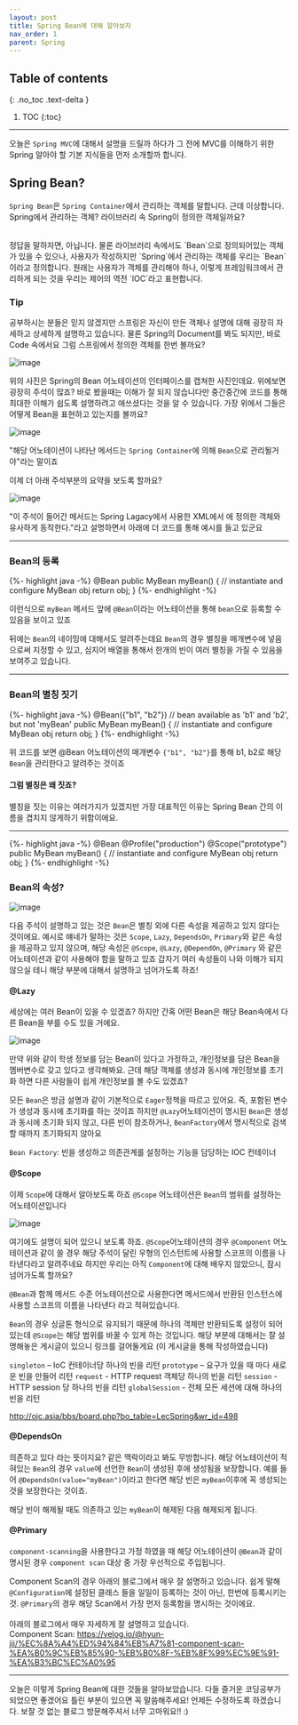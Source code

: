```yaml
---
layout: post
title: Spring Bean에 대해 알아보자
nav_order: 1
parent: Spring
---
```

## Table of contents
{: .no_toc .text-delta }

1. TOC
{:toc}
---

오늘은 `Spring MVC`에 대해서 설명을 드릴까 하다가 그 전에 MVC를 이해하기 위한 Spring 알아야 할 기본 지식들을 먼저 소개할까 합니다.

## Spring Bean?
`Spring Bean`은 `Spring Container`에서 관리하는 객체를 말합니다.
근데 이상합니다. Spring에서 관리하는 객체? 라이브러리 속 Spring이 정의한 객체일까요?

<br>
정답을 말하자면, 아닙니다. 물론 라이브러리 속에서도 `Bean`으로 정의되어있는 객체가 있을 수 있으나,
사용자가 작성하지만 `Spring`에서 관리하는 객체를 우리는 `Bean`이라고 정의합니다.
원래는 사용자가 객체를 관리해야 하나, 이렇게 프레임워크에서 관리하게 되는 것을 우리는 제어의 역전 `IOC`라고 표현합니다.

### Tip

공부하시는 분들은 믿지 않겠지만 스프링은 자신이 만든 객체나 설명에 대해 굉장히 자세하고 상세하게 설명하고 있습니다. 물론 Spring의 Document를 봐도 되지만, 바로 Code 속에서요
그럼 스프링에서 정의한 객체를 한번 볼까요? 

![image](https://user-images.githubusercontent.com/59782504/155391935-40bfd711-b6bf-47c0-9041-38ab043cb462.png)

위의 사진은 Spring의 Bean 어노테이션의 인터페이스를 캡쳐한 사진인데요. 위에보면 굉장히 주석이 많죠? 바로 봤을때는 이해가 잘 되지 않습니다만 중간중간에 코드를 통해 최대한 이해가 쉽도록 설명하려고 애쓰셨다는 것을 알 수 있습니다. 
가장 위에서 그들은 어떻게 Bean을 표현하고 있는지를 볼까요?

![image](https://user-images.githubusercontent.com/59782504/155392187-882448f1-b28f-4756-b5f5-470954696387.png)

"해당 어노테이션이 나타난 메서드는 `Spring Container`에 의해 `Bean`으로 관리될거야"라는 말이죠

이제 더 아래 주석부분의 요약을 보도록 할까요?

![image](https://user-images.githubusercontent.com/59782504/155393382-1a946d99-5d13-4f81-a312-a245039f2f60.png)

"이 주석이 들어간 메서드는 Spring Lagacy에서 사용한 XML에서 <bean/>에 정의한 객체와 유사하게 동작한다."라고 설명하면서 아래에 더 코드를 통해 예시를 들고 있군요

<hr>

### Bean의 등록

{%- highlight java -%}
@Bean
 public MyBean myBean() {
     // instantiate and configure MyBean obj
     return obj;
}
{%- endhighlight -%}

이런식으로 `myBean` 메서드 앞에 `@Bean`이라는 어노테이션을 통해 `bean`으로 등록할 수 있음을 보이고 있죠

뒤에는 `Bean`의 네이밍에 대해서도 알려주는데요 `Bean`의 경우 별칭을 매개변수에 넣음으로써 지정할 수 있고, 심지어 배열을 통해서 한개의 빈이 여러 별칭을 가질 수 있음을 보여주고 있습니다.

<hr>

### Bean의 별칭 짓기

{%- highlight java -%}
@Bean({"b1", "b2"}) // bean available as 'b1' and 'b2', but not 'myBean'
public MyBean myBean() {
   // instantiate and configure MyBean obj
   return obj;
}
{%- endhighlight -%}

위 코드를 보면 @Bean 어노테이션의 매개변수 `{"b1", "b2"}`를 통해 b1, b2로 해당 `Bean`을 관리한다고 알려주는 것이죠

#### 그럼 별칭은 왜 짓죠?

별칭을 짓는 이유는 여러가지가 있겠지만 가장 대표적인 이유는 Spring Bean 간의 이름을 겹치지 않게하기 위함이에요.

<hr>

{%- highlight java -%}
@Bean
@Profile("production")
@Scope("prototype")
public MyBean myBean() {
   // instantiate and configure MyBean obj
   return obj;
}
{%- endhighlight -%}

### Bean의 속성?

![image](https://user-images.githubusercontent.com/59782504/155396490-29453e82-9160-416d-b053-8750373bc9ca.png)

다음 주석이 설명하고 있는 것은 `Bean`은 별칭 외에 다른 속성을 제공하고 있지 않다는 것이에요. 
예시로 얘네가 말하는 것은 `Scope`, `Lazy`, `DependsOn`, `Primary`와 같은 속성을 제공하고 있지 않으며, 해당 속성은 `@Scope`, `@Lazy`, `@DependOn`, `@Primary` 와 같은 어노테이션과 같이 사용해야 함을 말하고 있죠
갑자기 여러 속성들이 나와 이해가 되지 않으실 테니 해당 부분에 대해서 설명하고 넘어가도록 하죠!

#### @Lazy

세상에는 여러 Bean이 있을 수 있겠죠? 하지만 간혹 어떤 Bean은 해당 Bean속에서 다른 Bean을 부를 수도 있을 거에요.

![image](https://user-images.githubusercontent.com/59782504/155397939-d440a56d-8dca-4443-aede-dead72bb6b47.png)

만약 위와 같이 학생 정보를 담는 Bean이 있다고 가정하고, 개인정보를 담은 Bean을 멤버변수로 갖고 있다고 생각해봐요.
근데 해당 객체를 생성과 동시에 개인정보를 초기화 하면 다른 사람들이 쉽게 개인정보를 볼 수도 있겠죠?

모든 `Bean`은 방금 설명과 같이 기본적으로 `Eager`정책을 따르고 있어요. 즉, 포함된 변수가 생성과 동시에 초기화를 하는 것이죠
하지만 `@Lazy`어노테이션이 명시된 `Bean`은 생성과 동시에 초기화 되지 않고, 다른 빈이 참조하거나, `BeanFactory`에서 명시적으로 검색할 때까지 초기화되지 않아요

`Bean Factory`: 빈을 생성하고 의존관계를 설정하는 기능을 담당하는 IOC 컨테이너

#### @Scope

이제 `Scope`에 대해서 알아보도록 하죠
`@Scope` 어노테이션은 `Bean`의 범위를 설정하는 어노테이션입니다

![image](https://user-images.githubusercontent.com/59782504/155399798-b6dc7a08-fb47-40d6-ae3f-a9f5d0633193.png)

여기에도 설명이 되어 있으니 보도록 하죠. `@Scope`어노테이션의 경우 `@Component` 어노테이션과 같이 쓸 경우 해당 주석이 달린 우형의 인스턴트에 사용할 스코프의 이름을 나타낸다라고 알려주네요
하지만 우리는 아직 `Component`에 대해 배우지 않았으니, 잠시 넘어가도록 할까요?

`@Bean`과 함께 메서드 수준 어노테이션으로 사용한다면 메서드에서 반환된 인스턴스에 사용할 스코프의 이름을 나타낸다 라고 적혀있습니다.

`Bean`의 경우 싱글톤 형식으로 유지되기 때문에 하나의 객체만 반환되도록 설정이 되어있는데 `@Scope`는 해당 범위를 바꿀 수 있게 하는 것입니다.
해당 부분에 대해서는 잘 설명해놓은 게시글이 있으니 링크를 걸어둘게요 (이 게시글을 통해 작성하였습니다)

`singleton` – IoC 컨테이너당 하나의 빈을 리턴
`prototype` – 요구가 있을 때 마다 새로운 빈을 만들어 리턴
`request` - HTTP request 객체당 하나의 빈을 리턴
`session` - HTTP session 당 하나의 빈을 리턴
`globalSession` - 전체 모든 세션에 대해 하나의 빈을 리턴

http://ojc.asia/bbs/board.php?bo_table=LecSpring&wr_id=498

#### @DependsOn

의존하고 있다 라는 뜻이지요? 같은 맥락이라고 봐도 무방합니다.
해당 어노테이션이 적혀있는 `Bean`의 경우 `value`에 선언한 `Bean`이 생성된 후에 생성됨을 보장합니다.
예를 들어 `@DependsOn(value="myBean")`이라고 한다면 해당 빈은 `myBean`이후에 꼭 생성되는 것을 보장한다는 것이죠.

해당 빈이 해제될 때도 의존하고 있는 `myBean`이 해제된 다음 해제되게 됩니다.


#### @Primary

`component-scanning`을 사용한다고 가정 하였을 때 해당 어노테이션이 `@Bean`과 같이 명시된 경우 `component scan` 대상 중 가장 우선적으로 주입됩니다.

Component Scan의 경우 아래의 블로그에서 매우 잘 설명하고 있습니다. 쉽게 말해 `@Configuration`에 설정된 클래스 들을 일일이 등록하는 것이 아닌, 한번에 등록시키는 것. `@Primary`의 경우 해당 Scan에서 가장 먼저 등록함을 명시하는 것이에요.
<br>
<br>
아래의 블로그에서 매우 자세하게 잘 설명하고 있습니다.
<br>
Component Scan: https://velog.io/@hyun-jii/%EC%8A%A4%ED%94%84%EB%A7%81-component-scan-%EA%B0%9C%EB%85%90-%EB%B0%8F-%EB%8F%99%EC%9E%91-%EA%B3%BC%EC%A0%95

<hr>

오늘은 이렇게 Spring Bean에 대한 것들을 알아보았습니다. 다들 즐거운 코딩공부가 되었으면 좋겠어요
틀린 부분이 있으면 꼭 말씀해주세요! 언제든 수정하도록 하겠습니다. 보잘 것 없는 블로그 방문해주셔서 너무 고마워요!! :)


